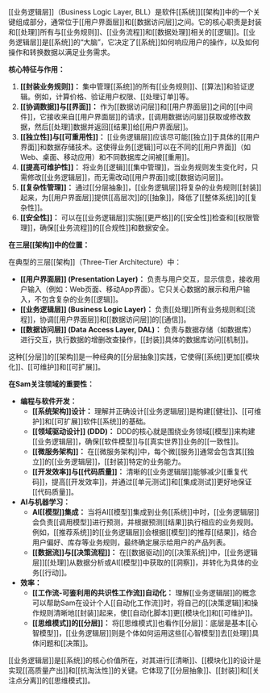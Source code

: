 [[业务逻辑层]]（Business Logic Layer, BLL）是软件[[系统]][[架构]]中的一个关键组成部分，通常位于[[用户界面层]]和[[数据访问层]]之间。它的核心职责是封装和[[处理]]所有与[[业务规则]]、[[业务流程]]和[[数据处理]]相关的[[逻辑]]。[[业务逻辑层]]是[[系统]]的“大脑”，它决定了[[系统]]如何响应用户的操作，以及如何操作和转换数据以满足业务需求。

**核心特征与作用：**

1.  **[[封装业务规则]]：** 集中管理[[系统]]的所有[[业务规则]]、[[算法]]和验证逻辑。例如，计算价格、验证用户权限、[[处理订单]]等。
2.  **[[协调数据]]与[[界面]]：** 作为[[数据访问层]]和[[用户界面层]]之间的[[中间件]]，它接收来自[[用户界面层]]的请求，[[调用数据访问层]]获取或修改数据，然后[[处理]]数据并返回[[结果]]给[[用户界面层]]。
3.  **[[独立性]]与[[可重用性]]：** [[业务逻辑层]]应该尽可能[[独立]]于具体的[[用户界面]]和数据存储技术。这使得业务[[逻辑]]可以在不同的[[用户界面]]（如Web、桌面、移动应用）和不同数据库之间被[[重用]]。
4.  **[[提高可维护性]]：** 将业务[[逻辑]][[集中管理]]，当业务规则发生变化时，只需修改[[业务逻辑层]]，而无需改动[[用户界面]]或[[数据访问层]]。
5.  **[[复杂性管理]]：** 通过[[分层抽象]]，[[业务逻辑层]]将复杂的业务规则[[封装]]起来，为[[用户界面层]]提供[[高层次]]的[[抽象]]，降低了[[整体系统]]的[[复杂性]]。
6.  **[[安全性]]：** 可以在[[业务逻辑层]]实施[[更严格]]的[[安全性]]检查和[[权限管理]]，确保[[业务流程]]的[[合规性]]和数据安全。

**在三层[[架构]]中的位置：**

在典型的三层[[架构]]（Three-Tier Architecture）中：

*   **[[用户界面层]] (Presentation Layer)：** 负责与用户交互，显示信息，接收用户输入（例如：Web页面、移动App界面）。它只关心数据的展示和用户输入，不包含复杂的业务[[逻辑]]。
*   **[[业务逻辑层]] (Business Logic Layer)：** 负责[[处理]]所有业务规则和[[流程]]，协调[[用户界面层]]和[[数据访问层]]的[[通信]]。
*   **[[数据访问层]] (Data Access Layer, DAL)：** 负责与数据存储（如数据库）进行交互，执行数据的增删改查操作，[[封装]]具体的数据库访问[[机制]]。

这种[[分层]]的[[架构]]是一种经典的[[分层抽象]]实践，它使得[[系统]]更加[[模块化]]、[[可维护]]和[[可扩展]]。

**在Sam关注领域的重要性：**

*   **编程与软件开发：**
    *   **[[系统架构]]设计：** 理解并正确设计[[业务逻辑层]]是构建[[健壮]]、[[可维护]]和[[可扩展]]软件[[系统]]的基础。
    *   **[[领域驱动设计]] (DDD)：** DDD的核心就是围绕业务领域[[模型]]来构建[[业务逻辑层]]，确保[[软件模型]]与[[真实世界]]业务的[[一致性]]。
    *   **[[微服务架构]]：** 在[[微服务架构]]中，每个微[[服务]]通常会包含其[[独立]]的[[业务逻辑层]]，[[封装]]特定的业务能力。
    *   **[[开发效率]]与[[代码质量]]：** 清晰的[[业务逻辑层]]能够减少[[重复代码]]，提高[[开发效率]]，并通过[[单元测试]]和[[集成测试]]更好地保证[[代码质量]]。
*   **AI与机器学习：**
    *   **AI[[模型]]集成：** 当将AI[[模型]]集成到业务[[系统]]中时，[[业务逻辑层]]会负责[[调用模型]]进行预测，并根据预测[[结果]]执行相应的业务规则。例如，[[推荐系统]]的[[业务逻辑层]]会根据[[模型]]的推荐[[结果]]，结合用户偏好、库存等业务规则，最终确定展示给用户的产品列表。
    *   **[[数据流]]与[[决策流程]]：** 在[[数据驱动]]的[[决策系统]]中，[[业务逻辑层]][[处理]]从数据分析或AI[[模型]]中获取的[[洞察]]，并转化为具体的业务[[行动]]。
*   **效率：**
    *   **[[工作流-可鉴利用的共识性工作流]]自动化：** 理解[[业务逻辑层]]的概念可以帮助Sam在设计个人[[自动化工作流]]时，将自己的[[决策逻辑]]和操作规则清晰地[[封装]]起来，使[[自动化脚本]]更[[模块化]]和[[可维护]]。
    *   **[[思维模式]]的[[分层]]：** 将[[思维模式]]也看作[[分层]]：底层是基本[[心智模型]]，[[业务逻辑层]]则是个体如何运用这些[[心智模型]]去[[处理]]具体问题和[[决策]]。

[[业务逻辑层]]是[[系统]]的核心价值所在，对其进行[[清晰]]、[[模块化]]的设计是实现[[高质量产出]]和[[抗淘汰性]]的关键。它体现了[[分层抽象]]、[[封装]]和[[关注点分离]]的[[思维模式]]。